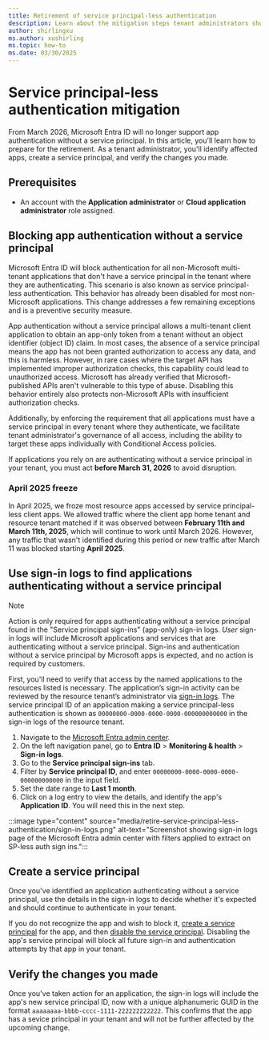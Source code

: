 ```yaml
---
title: Retirement of service principal-less authentication
description: Learn about the mitigation steps tenant administrators should perform for the retirement of service principal-less authentication.
author: shirlingxu
ms.author: xushirling
ms.topic: how-to
ms.date: 03/30/2025
---
```

# Service principal-less authentication mitigation

From March 2026, Microsoft Entra ID will no longer support app authentication without a service principal. In this article, you'll learn how to prepare for the retirement. As a tenant administrator, you'll identify affected apps, create a service principal, and verify the changes you made.

## Prerequisites
- An account with the **Application administrator** or **Cloud application administrator** role assigned. 

## Blocking app authentication without a service principal

Microsoft Entra ID will block authentication for all non-Microsoft multi-tenant applications that don't have a service principal in the tenant where they are authenticating. This scenario is also known as service principal-less authentication. This behavior has already been disabled for most non-Microsoft applications. This change addresses a few remaining exceptions and is a preventive security measure. 

App authentication without a service principal allows a multi-tenant client application to obtain an app-only token from a tenant without an object identifier (object ID) claim. In most cases, the absence of a service principal means the app has not been granted authorization to access any data, and this is harmless. However, in rare cases where the target API has implemented improper authorization checks, this capability could lead to unauthorized access. Microsoft has already verified that Microsoft-published APIs aren't vulnerable to this type of abuse. Disabling this behavior entirely also protects non-Microsoft APIs with insufficient authorization checks.

Additionally, by enforcing the requirement that all applications must have a service principal in every tenant where they authenticate, we facilitate tenant administrator's governance of all access, including the ability to target these apps individually with Conditional Access policies. 

If applications you rely on are authenticating without a service principal in your tenant, you must act **before March 31, 2026** to avoid disruption.

### April 2025 freeze

In April 2025, we froze most resource apps accessed by service principal-less client apps. We allowed traffic where the client app home tenant and resource tenant matched if it was observed between **February 11th and March 11th, 2025**, which will continue to work until March 2026. However, any traffic that wasn't identified during this period or new traffic after March 11 was blocked starting **April 2025**.

## Use sign-in logs to find applications authenticating without a service principal

> [!NOTE]
> Action is only required for apps authenticating without a service principal found in the "Service principal sign-ins" (app-only) sign-in logs. *User* sign-in logs will include Microsoft applications and services that are authenticating without a service principal. Sign-ins and authentication without a service principal by Microsoft apps is expected, and no action is required by customers.

First, you'll need to verify that access by the named applications to the resources listed is necessary. The application’s sign-in activity can be reviewed by the resource tenant’s administrator via [sign-in logs](../identity/monitoring-health/concept-sign-ins.md). The service principal ID of an application making a service principal-less authentication is shown as `00000000-0000-0000-0000-000000000000` in the sign-in logs of the resource tenant.  

1. Navigate to the [Microsoft Entra admin center](https://entra.microsoft.com/).
2. On the left navigation panel, go to **Entra ID** > **Monitoring & health** > **Sign-in logs**.
3. Go to the **Service principal sign-ins** tab.
4. Filter by **Service principal ID**, and enter `00000000-0000-0000-0000-000000000000` in the input field.
5. Set the date range to **Last 1 month**.
6. Click on a log entry to view the details, and identify the app's **Application ID**. You will need this in the next step.

:::image type="content" source="media/retire-service-principal-less-authentication/sign-in-logs.png" alt-text="Screenshot showing sign-in logs page of the Microsoft Entra admin center with filters applied to extract on SP-less auth sign ins.":::

## Create a service principal

Once you've identified an application authenticating without a service principal, use the details in the sign-in logs to decide whether it's expected and should continue to authenticate in your tenant.

If you do not recognize the app and wish to block it, [create a service principal](/entra/identity/enterprise-apps/create-service-principal-cross-tenant?pivots=msgraph-powershell) for the app, and then [disable the service principal](/entra/identity/enterprise-apps/disable-user-sign-in-portal?pivots=portal). Disabling the app's service principal will block all future sign-in and authentication attempts by that app in your tenant.

## Verify the changes you made

Once you've taken action for an application, the sign-in logs will include the app's new service principal ID, now with a unique alphanumeric GUID in the format `aaaaaaaa-bbbb-cccc-1111-222222222222`. This confirms that the app has a sevice principal in your tenant and will not be further affected by the upcoming change.
